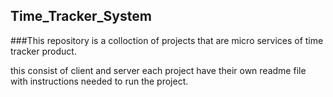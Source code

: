 ## Time_Tracker_System
###This repository is a colloction of projects that are micro services of time tracker product.

this consist of client and server
each project have their own readme file with instructions needed to run the project.
